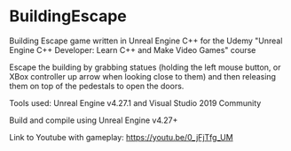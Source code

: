 # BuildingEscape
Building Escape game written in Unreal Engine C++ for the Udemy "Unreal Engine C++ Developer: Learn C++ and Make Video Games" course 

Escape the building by grabbing statues (holding the left mouse button, or XBox controller up arrow when looking close to them) and then releasing them on top of the pedestals to open the doors.

Tools used: Unreal Engine v4.27.1 and Visual Studio 2019 Community

Build and compile using Unreal Engine v4.27+

Link to Youtube with gameplay: https://youtu.be/0_jFjTfg_UM
